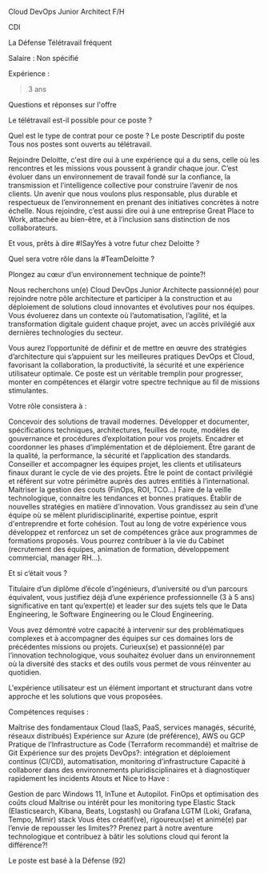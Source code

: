 Cloud DevOps Junior Architect F/H

CDI

La Défense
Télétravail fréquent

Salaire :
Non spécifié

Expérience :
> 3 ans


Questions et réponses sur l'offre

Le télétravail est-il possible pour ce poste ?

Quel est le type de contrat pour ce poste ?
Le poste
Descriptif du poste
Tous nos postes sont ouverts au télétravail.

Rejoindre Deloitte, c'est dire oui à une expérience qui a du sens, celle où les rencontres et les missions vous poussent à grandir chaque jour. C’est évoluer dans un environnement de travail fondé sur la confiance, la transmission et l’intelligence collective pour construire l’avenir de nos clients. Un avenir que nous voulons plus responsable, plus durable et respectueux de l’environnement en prenant des initiatives concrètes à notre échelle. Nous rejoindre, c’est aussi dire oui à une entreprise Great Place to Work, attachée au bien-être, et à l’inclusion sans distinction de nos collaborateurs.

Et vous, prêts à dire #ISayYes à votre futur chez Deloitte ?

Quel sera votre rôle dans la #TeamDeloitte ?

Plongez au cœur d’un environnement technique de pointe?!

Nous recherchons un(e) Cloud DevOps Junior Architecte passionné(e) pour rejoindre notre pôle architecture et participer à la construction et au déploiement de solutions cloud innovantes et évolutives pour nos équipes. Vous évoluerez dans un contexte où l’automatisation, l’agilité, et la transformation digitale guident chaque projet, avec un accès privilégié aux dernières technologies du secteur.

Vous aurez l’opportunité de définir et de mettre en œuvre des stratégies d’architecture qui s’appuient sur les meilleures pratiques DevOps et Cloud, favorisant la collaboration, la productivité, la sécurité et une expérience utilisateur optimale. Ce poste est un véritable tremplin pour progresser, monter en compétences et élargir votre spectre technique au fil de missions stimulantes.

Votre rôle consistera à :

Concevoir des solutions de travail modernes.
Développer et documenter, spécifications techniques, architectures, feuilles de route, modèles de gouvernance et procédures d’exploitation pour vos projets.
Encadrer et coordonner les phases d’implémentation et de déploiement.
Être garant de la qualité, la performance, la sécurité et l’application des standards.
Conseiller et accompagner les équipes projet, les clients et utilisateurs finaux durant le cycle de vie des projets.
Être le point de contact privilégié et référent sur votre périmètre auprès des autres entitiés à l’international.
Maitriser la gestion des couts (FinOps, ROI, TCO…)
Faire de la veille technologique, connaitre les tendances et bonnes pratiques.
Établir de nouvelles stratégies en matière d’innovation.
Vous grandissez au sein d’une équipe où se mêlent pluridisciplinarité, expertise pointue, esprit d'entreprendre et forte cohésion. Tout au long de votre expérience vous développez et renforcez un set de compétences grâce aux programmes de formations proposés. Vous pourrez contribuer à la vie du Cabinet (recrutement des équipes, animation de formation, développement commercial, manager RH…).

Et si c’était vous ?

Titulaire d’un diplôme d’école d’ingénieurs, d’université ou d’un parcours équivalent, vous justifiez déjà d’une expérience professionnelle (3 à 5 ans) significative en tant qu’expert(e) et leader sur des sujets tels que le Data Engineering, le Software Engineering ou le Cloud Engineering.

Vous avez démontré votre capacité à intervenir sur des problématiques complexes et à accompagner des équipes sur ces domaines lors de précédentes missions ou projets. Curieux(se) et passionné(e) par l’innovation technologique, vous souhaitez évoluer dans un environnement où la diversité des stacks et des outils vous permet de vous réinventer au quotidien.

L'expérience utilisateur est un élément important et structurant dans votre approche et les solutions que vous proposées.

Compétences requises :

Maîtrise des fondamentaux Cloud (IaaS, PaaS, services managés, sécurité, réseaux distribués)
Expérience sur Azure (de préférence), AWS ou GCP
Pratique de l’Infrastructure as Code (Terraform recommandé) et maîtrise de Git
Expérience sur des projets DevOps?: intégration et déploiement continus (CI/CD), automatisation, monitoring d’infrastructure
Capacité à collaborer dans des environnements pluridisciplinaires et à diagnostiquer rapidement les incidents
Atouts et Nice to Have :

Gestion de parc Windows 11, InTune et Autopilot.
FinOps et optimisation des coûts cloud
Maîtrise ou intérêt pour les monitoring type Elastic Stack (Elasticsearch, Kibana, Beats, Logstash) ou Grafana LGTM (Loki, Grafana, Tempo, Mimir) stack
Vous êtes créatif(ve), rigoureux(se) et animé(e) par l’envie de repousser les limites?? Prenez part à notre aventure technologique et contribuez à bâtir les solutions cloud qui feront la différence?!

Le poste est basé à la Défense (92)
